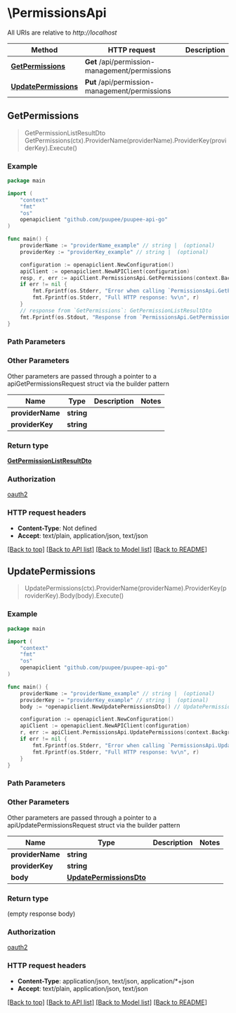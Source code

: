 # \PermissionsApi

All URIs are relative to *http://localhost*

Method | HTTP request | Description
------------- | ------------- | -------------
[**GetPermissions**](PermissionsApi.md#GetPermissions) | **Get** /api/permission-management/permissions | 
[**UpdatePermissions**](PermissionsApi.md#UpdatePermissions) | **Put** /api/permission-management/permissions | 



## GetPermissions

> GetPermissionListResultDto GetPermissions(ctx).ProviderName(providerName).ProviderKey(providerKey).Execute()



### Example

```go
package main

import (
    "context"
    "fmt"
    "os"
    openapiclient "github.com/puupee/puupee-api-go"
)

func main() {
    providerName := "providerName_example" // string |  (optional)
    providerKey := "providerKey_example" // string |  (optional)

    configuration := openapiclient.NewConfiguration()
    apiClient := openapiclient.NewAPIClient(configuration)
    resp, r, err := apiClient.PermissionsApi.GetPermissions(context.Background()).ProviderName(providerName).ProviderKey(providerKey).Execute()
    if err != nil {
        fmt.Fprintf(os.Stderr, "Error when calling `PermissionsApi.GetPermissions``: %v\n", err)
        fmt.Fprintf(os.Stderr, "Full HTTP response: %v\n", r)
    }
    // response from `GetPermissions`: GetPermissionListResultDto
    fmt.Fprintf(os.Stdout, "Response from `PermissionsApi.GetPermissions`: %v\n", resp)
}
```

### Path Parameters



### Other Parameters

Other parameters are passed through a pointer to a apiGetPermissionsRequest struct via the builder pattern


Name | Type | Description  | Notes
------------- | ------------- | ------------- | -------------
 **providerName** | **string** |  | 
 **providerKey** | **string** |  | 

### Return type

[**GetPermissionListResultDto**](GetPermissionListResultDto.md)

### Authorization

[oauth2](../README.md#oauth2)

### HTTP request headers

- **Content-Type**: Not defined
- **Accept**: text/plain, application/json, text/json

[[Back to top]](#) [[Back to API list]](../README.md#documentation-for-api-endpoints)
[[Back to Model list]](../README.md#documentation-for-models)
[[Back to README]](../README.md)


## UpdatePermissions

> UpdatePermissions(ctx).ProviderName(providerName).ProviderKey(providerKey).Body(body).Execute()



### Example

```go
package main

import (
    "context"
    "fmt"
    "os"
    openapiclient "github.com/puupee/puupee-api-go"
)

func main() {
    providerName := "providerName_example" // string |  (optional)
    providerKey := "providerKey_example" // string |  (optional)
    body := *openapiclient.NewUpdatePermissionsDto() // UpdatePermissionsDto |  (optional)

    configuration := openapiclient.NewConfiguration()
    apiClient := openapiclient.NewAPIClient(configuration)
    r, err := apiClient.PermissionsApi.UpdatePermissions(context.Background()).ProviderName(providerName).ProviderKey(providerKey).Body(body).Execute()
    if err != nil {
        fmt.Fprintf(os.Stderr, "Error when calling `PermissionsApi.UpdatePermissions``: %v\n", err)
        fmt.Fprintf(os.Stderr, "Full HTTP response: %v\n", r)
    }
}
```

### Path Parameters



### Other Parameters

Other parameters are passed through a pointer to a apiUpdatePermissionsRequest struct via the builder pattern


Name | Type | Description  | Notes
------------- | ------------- | ------------- | -------------
 **providerName** | **string** |  | 
 **providerKey** | **string** |  | 
 **body** | [**UpdatePermissionsDto**](UpdatePermissionsDto.md) |  | 

### Return type

 (empty response body)

### Authorization

[oauth2](../README.md#oauth2)

### HTTP request headers

- **Content-Type**: application/json, text/json, application/*+json
- **Accept**: text/plain, application/json, text/json

[[Back to top]](#) [[Back to API list]](../README.md#documentation-for-api-endpoints)
[[Back to Model list]](../README.md#documentation-for-models)
[[Back to README]](../README.md)

